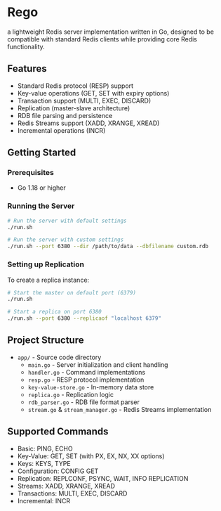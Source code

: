# Rego

a lightweight Redis server implementation written in Go, designed to be compatible with standard Redis clients while providing core Redis functionality.

## Features

- Standard Redis protocol (RESP) support
- Key-value operations (GET, SET with expiry options)
- Transaction support (MULTI, EXEC, DISCARD)
- Replication (master-slave architecture)
- RDB file parsing and persistence
- Redis Streams support (XADD, XRANGE, XREAD)
- Incremental operations (INCR)

## Getting Started

### Prerequisites

- Go 1.18 or higher

### Running the Server

```bash
# Run the server with default settings
./run.sh

# Run the server with custom settings
./run.sh --port 6380 --dir /path/to/data --dbfilename custom.rdb
```

### Setting up Replication

To create a replica instance:

```bash
# Start the master on default port (6379)
./run.sh

# Start a replica on port 6380
./run.sh --port 6380 --replicaof "localhost 6379"
```

## Project Structure

- `app/` - Source code directory
  - `main.go` - Server initialization and client handling
  - `handler.go` - Command implementations
  - `resp.go` - RESP protocol implementation
  - `key-value-store.go` - In-memory data store
  - `replica.go` - Replication logic
  - `rdb_parser.go` - RDB file format parser
  - `stream.go` & `stream_manager.go` - Redis Streams implementation

## Supported Commands

- Basic: PING, ECHO
- Key-Value: GET, SET (with PX, EX, NX, XX options)
- Keys: KEYS, TYPE
- Configuration: CONFIG GET
- Replication: REPLCONF, PSYNC, WAIT, INFO REPLICATION
- Streams: XADD, XRANGE, XREAD
- Transactions: MULTI, EXEC, DISCARD
- Incremental: INCR
